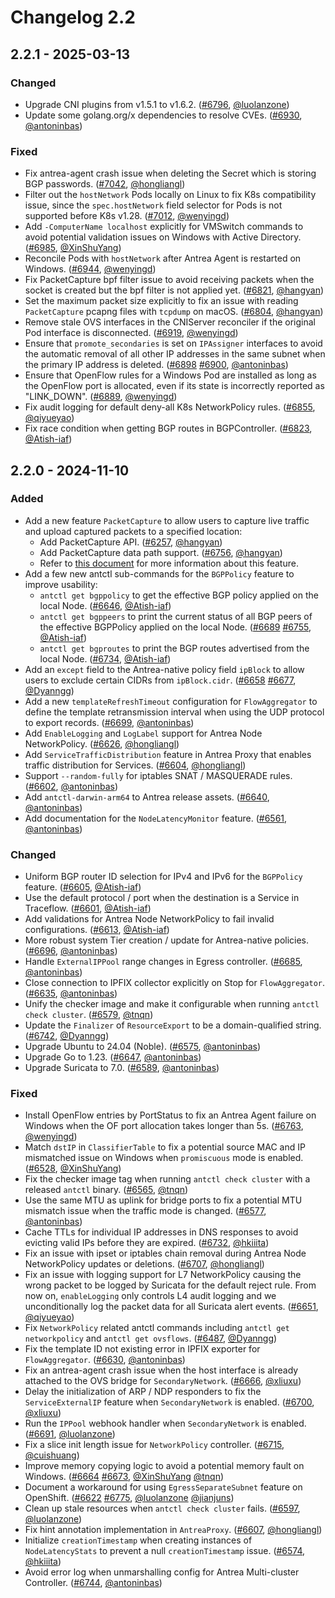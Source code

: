 # Changelog 2.2

## 2.2.1 - 2025-03-13

### Changed

- Upgrade CNI plugins from v1.5.1 to v1.6.2. ([#6796](https://github.com/antrea-io/antrea/pull/6796), [@luolanzone])
- Update some golang.org/x dependencies to resolve CVEs. ([#6930](https://github.com/antrea-io/antrea/pull/6930), [@antoninbas])

### Fixed

- Fix antrea-agent crash issue when deleting the Secret which is storing BGP passwords. ([#7042](https://github.com/antrea-io/antrea/pull/7042), [@hongliangl])
- Filter out the `hostNetwork` Pods locally on Linux to fix K8s compatibility issue, since the `spec.hostNetwork` field selector for Pods is not supported before K8s v1.28. ([#7012](https://github.com/antrea-io/antrea/pull/7012), [@wenyingd])
- Add `-ComputerName localhost` explicitly for VMSwitch commands to avoid potential validation issues on Windows with Active Directory. ([#6985](https://github.com/antrea-io/antrea/pull/6985), [@XinShuYang])
- Reconcile Pods with `hostNetwork` after Antrea Agent is restarted on Windows. ([#6944](https://github.com/antrea-io/antrea/pull/6944), [@wenyingd])
- Fix PacketCapture bpf filter issue to avoid receiving packets when the socket is created but the bpf filter is not applied yet. ([#6821](https://github.com/antrea-io/antrea/pull/6821), [@hangyan])
- Set the maximum packet size explicitly to fix an issue with reading `PacketCapture` pcapng files with `tcpdump` on macOS. ([#6804](https://github.com/antrea-io/antrea/pull/6804), [@hangyan])
- Remove stale OVS interfaces in the CNIServer reconciler if the original Pod interface is disconnected. ([#6919](https://github.com/antrea-io/antrea/pull/6919), [@wenyingd])
- Ensure that `promote_secondaries` is set on `IPAssigner` interfaces to avoid the automatic removal of all other IP addresses in the same subnet when the primary IP address is deleted. ([#6898](https://github.com/antrea-io/antrea/pull/6898) [#6900](https://github.com/antrea-io/antrea/pull/6900), [@antoninbas])
- Ensure that OpenFlow rules for a Windows Pod are installed as long as the OpenFlow port is allocated, even if its state is incorrectly reported as "LINK_DOWN". ([#6889](https://github.com/antrea-io/antrea/pull/6889), [@wenyingd])
- Fix audit logging for default deny-all K8s NetworkPolicy rules. ([#6855](https://github.com/antrea-io/antrea/pull/6855), [@qiyueyao])
- Fix race condition when getting BGP routes in BGPController. ([#6823](https://github.com/antrea-io/antrea/pull/6823), [@Atish-iaf])

## 2.2.0 - 2024-11-10

### Added

- Add a new feature `PacketCapture` to allow users to capture live traffic and upload captured packets to a specified location:
  - Add PacketCapture API. ([#6257](https://github.com/antrea-io/antrea/pull/6257), [@hangyan])
  - Add PacketCapture data path support. ([#6756](https://github.com/antrea-io/antrea/pull/6756), [@hangyan])
  - Refer to [this document](https://github.com/antrea-io/antrea/blob/release-2.2/docs/packetcapture-guide.md) for more information about this feature.
- Add a few new antctl sub-commands for the `BGPPolicy` feature to improve usability:
  -  `antctl get bgppolicy` to get the effective BGP policy applied on the local Node. ([#6646](https://github.com/antrea-io/antrea/pull/6646), [@Atish-iaf])
  -  `antctl get bgppeers` to print the current status of all BGP peers of the effective BGPPolicy applied on the local Node. ([#6689](https://github.com/antrea-io/antrea/pull/6689) [#6755](https://github.com/antrea-io/antrea/pull/6755), [@Atish-iaf])
  -  `antctl get bgproutes` to print the BGP routes advertised from the local Node. ([#6734](https://github.com/antrea-io/antrea/pull/6734), [@Atish-iaf])
- Add an `except` field to the Antrea-native policy field `ipBlock` to allow users to exclude certain CIDRs from `ipBlock.cidr`. ([#6658](https://github.com/antrea-io/antrea/pull/6658) [#6677](https://github.com/antrea-io/antrea/pull/6677), [@Dyanngg])
- Add a new `templateRefreshTimeout` configuration for `FlowAggregator` to define the template retransmission interval when using the UDP protocol to export records. ([#6699](https://github.com/antrea-io/antrea/pull/6699), [@antoninbas])
- Add `EnableLogging` and `LogLabel` support for Antrea Node NetworkPolicy. ([#6626](https://github.com/antrea-io/antrea/pull/6626), [@hongliangl])
- Add `ServiceTrafficDistribution` feature in Antrea Proxy that enables traffic distribution for Services. ([#6604](https://github.com/antrea-io/antrea/pull/6604), [@hongliangl])
- Support `--random-fully` for iptables SNAT / MASQUERADE rules. ([#6602](https://github.com/antrea-io/antrea/pull/6602), [@antoninbas])
- Add `antctl-darwin-arm64` to Antrea release assets. ([#6640](https://github.com/antrea-io/antrea/pull/6640), [@antoninbas])
- Add documentation for the `NodeLatencyMonitor` feature. ([#6561](https://github.com/antrea-io/antrea/pull/6561), [@antoninbas])

### Changed

- Uniform BGP router ID selection for IPv4 and IPv6 for the `BGPPolicy` feature. ([#6605](https://github.com/antrea-io/antrea/pull/6605), [@Atish-iaf])
- Use the default protocol / port when the destination is a Service in Traceflow. ([#6601](https://github.com/antrea-io/antrea/pull/6601), [@Atish-iaf])
- Add validations for Antrea Node NetworkPolicy to fail invalid configurations. ([#6613](https://github.com/antrea-io/antrea/pull/6613), [@Atish-iaf])
- More robust system Tier creation / update for Antrea-native policies. ([#6696](https://github.com/antrea-io/antrea/pull/6696), [@antoninbas])
- Handle `ExternalIPPool` range changes in Egress controller. ([#6685](https://github.com/antrea-io/antrea/pull/6685), [@antoninbas])
- Close connection to IPFIX collector explicitly on Stop for `FlowAggregator`. ([#6635](https://github.com/antrea-io/antrea/pull/6635), [@antoninbas])
- Unify the checker image and make it configurable when running `antctl check cluster`. ([#6579](https://github.com/antrea-io/antrea/pull/6579), [@tnqn])
- Update the `Finalizer` of `ResourceExport` to be a domain-qualified string. ([#6742](https://github.com/antrea-io/antrea/pull/6742), [@Dyanngg])
- Upgrade Ubuntu to 24.04 (Noble). ([#6575](https://github.com/antrea-io/antrea/pull/6575), [@antoninbas])
- Upgrade Go to 1.23. ([#6647](https://github.com/antrea-io/antrea/pull/6647), [@antoninbas])
- Upgrade Suricata to 7.0. ([#6589](https://github.com/antrea-io/antrea/pull/6589), [@antoninbas])

### Fixed

- Install OpenFlow entries by PortStatus to fix an Antrea Agent failure on Windows when the OF port allocation takes longer than 5s. ([#6763](https://github.com/antrea-io/antrea/pull/6763), [@wenyingd])
- Match `dstIP` in `ClassifierTable` to fix a potential source MAC and IP mismatched issue on Windows when `promiscuous` mode is enabled. ([#6528](https://github.com/antrea-io/antrea/pull/6528), [@XinShuYang])
- Fix the checker image tag when running `antctl check cluster` with a released `antctl` binary. ([#6565](https://github.com/antrea-io/antrea/pull/6565), [@tnqn])
- Use the same MTU as uplink for bridge ports to fix a potential MTU mismatch issue when the traffic mode is changed. ([#6577](https://github.com/antrea-io/antrea/pull/6577), [@antoninbas])
- Cache TTLs for individual IP addresses in DNS responses to avoid evicting valid IPs before they are expired. ([#6732](https://github.com/antrea-io/antrea/pull/6732), [@hkiiita])
- Fix an issue with ipset or iptables chain removal during Antrea Node NetworkPolicy updates or deletions. ([#6707](https://github.com/antrea-io/antrea/pull/6707), [@hongliangl])
- Fix an issue with logging support for L7 NetworkPolicy causing the wrong packet to be logged by Suricata for the default reject rule. From now on, `enableLogging` only controls L4 audit logging and we unconditionally log the packet data for all Suricata alert events. ([#6651](https://github.com/antrea-io/antrea/pull/6651), [@qiyueyao])
- Fix `NetworkPolicy` related antctl commands including `antctl get networkpolicy` and `antctl get ovsflows`. ([#6487](https://github.com/antrea-io/antrea/pull/6487), [@Dyanngg])
- Fix the template ID not existing error in IPFIX exporter for `FlowAggregator`. ([#6630](https://github.com/antrea-io/antrea/pull/6630), [@antoninbas])
- Fix an antrea-agent crash issue when the host interface is already attached to the OVS bridge for `SecondaryNetwork`. ([#6666](https://github.com/antrea-io/antrea/pull/6666), [@xliuxu])
- Delay the initialization of ARP / NDP responders to fix the `ServiceExternalIP` feature when `SecondaryNetwork` is enabled. ([#6700](https://github.com/antrea-io/antrea/pull/6700), [@xliuxu])
- Run the `IPPool` webhook handler when `SecondaryNetwork` is enabled. ([#6691](https://github.com/antrea-io/antrea/pull/6691), [@luolanzone])
- Fix a slice init length issue for `NetworkPolicy` controller. ([#6715](https://github.com/antrea-io/antrea/pull/6715), [@cuishuang])
- Improve memory copying logic to avoid a potential memory fault on Windows. ([#6664](https://github.com/antrea-io/antrea/pull/6664) [#6673](https://github.com/antrea-io/antrea/pull/6673), [@XinShuYang] [@tnqn])
- Document a workaround for using `EgressSeparateSubnet` feature on OpenShift. ([#6622](https://github.com/antrea-io/antrea/pull/6622) [#6775](https://github.com/antrea-io/antrea/pull/6775), [@luolanzone] [@jianjuns])
- Clean up stale resources when `antctl check cluster` fails. ([#6597](https://github.com/antrea-io/antrea/pull/6597), [@luolanzone])
- Fix hint annotation implementation in `AntreaProxy`. ([#6607](https://github.com/antrea-io/antrea/pull/6607), [@hongliangl])
- Initialize `creationTimestamp` when creating instances of `NodeLatencyStats` to prevent a null `creationTimestamp` issue. ([#6574](https://github.com/antrea-io/antrea/pull/6574), [@hkiiita])
- Avoid error log when unmarshalling config for Antrea Multi-cluster Controller. ([#6744](https://github.com/antrea-io/antrea/pull/6744), [@antoninbas])

[@Atish-iaf]: https://github.com/Atish-iaf
[@Dyanngg]: https://github.com/Dyanngg
[@XinShuYang]: https://github.com/XinShuYang
[@antoninbas]: https://github.com/antoninbas
[@cuishuang]: https://github.com/cuishuang
[@hangyan]: https://github.com/hangyan
[@hkiiita]: https://github.com/hkiiita
[@luolanzone]: https://github.com/luolanzone
[@hongliangl]: https://github.com/hongliangl
[@jianjuns]: https://github.com/jianjuns
[@qiyueyao]: https://github.com/qiyueyao
[@tnqn]: https://github.com/tnqn
[@wenyingd]: https://github.com/wenyingd
[@xliuxu]: https://github.com/xliuxu
